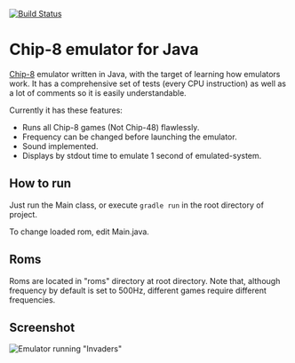 [![Build Status](https://travis-ci.org/ismaro3/Java-chip8-emulator.svg?branch=master)](https://travis-ci.org/ismaro3/Java-chip8-emulator)
# Chip-8 emulator for Java

[Chip-8](https://en.wikipedia.org/wiki/CHIP-8) emulator written in Java, with the target of learning how emulators work.
It has a comprehensive set of tests (every CPU instruction) as well as a lot of comments so it is easily understandable.

Currently it has these features:
* Runs all Chip-8 games (Not Chip-48) flawlessly.
* Frequency can be changed before launching the emulator.
* Sound implemented.
* Displays by stdout time to emulate 1 second of emulated-system.

## How to run
Just run the Main class, or execute `gradle run` in the root directory of project.

To change loaded rom, edit Main.java.

## Roms
Roms are located in "roms" directory at root directory. Note that, although frequency by default is set to 500Hz,
different games require different frequencies.

## Screenshot
![Emulator running "Invaders"](https://raw.githubusercontent.com/ismaro3/Java-chip8-emulator/screenshot.png)
